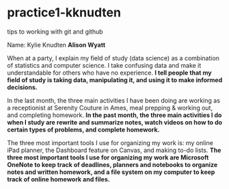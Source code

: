 # practice1-kknudten
tips to working with git and github

Name: Kylie Knudten
**Alison Wyatt** 

When at a party, I explain my field of study (data science) as a combination of statistics and computer science. I take confusing data and make it understandable for others who have no experience.
**I tell people that my field of study is taking data, manipulating it, and using it to make informed decisions.**

In the last month, the three main activities I have been doing are working as a receptionist at Serenity Couture in Ames, meal prepping & working out, and completing homework.
**In the past month, the three main activities I do when I study are rewrite and summarize notes, watch videos on how to do certain types of problems, and complete homework.**

The three most important tools I use for organizing my work is: my online iPad planner, the Dashboard feature on Canvas, and making to-do lists.
**The three most important tools I use for organizing my work are Microsoft OneNote to keep track of deadlines, planners and notebooks to organize notes and written homework, and a file system on my computer to keep track of online homework and files.**
